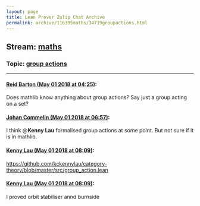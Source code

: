 ```yaml
---
layout: page
title: Lean Prover Zulip Chat Archive 
permalink: archive/116395maths/34719groupactions.html
---
```


## Stream: [maths](index.html)
### Topic: [group actions](34719groupactions.html)

---

#### [Reid Barton (May 01 2018 at 04:25)](https://leanprover.zulipchat.com/#narrow/stream/116395-maths/topic/group%20actions/near/125925241):
Does mathlib know anything about group actions? Say just a group acting on a set?

#### [Johan Commelin (May 01 2018 at 06:57)](https://leanprover.zulipchat.com/#narrow/stream/116395-maths/topic/group%20actions/near/125929451):
I think @**Kenny Lau**  formalised group actions at some point. But not sure if it is in mathlib.

#### [Kenny Lau (May 01 2018 at 08:09)](https://leanprover.zulipchat.com/#narrow/stream/116395-maths/topic/group%20actions/near/125931387):
https://github.com/kckennylau/category-theory/blob/master/src/group_action.lean

#### [Kenny Lau (May 01 2018 at 08:09)](https://leanprover.zulipchat.com/#narrow/stream/116395-maths/topic/group%20actions/near/125931390):
I proved orbit stabiliser annd burnside

